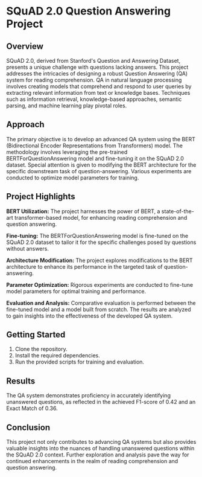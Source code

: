 # SQuAD 2.0 Question Answering Project
## Overview
SQuAD 2.0, derived from Stanford's Question and Answering Dataset, presents a unique challenge with questions lacking answers. This project addresses the intricacies of designing a robust Question Answering (QA) system for reading comprehension. QA in natural language processing involves creating models that comprehend and respond to user queries by extracting relevant information from text or knowledge bases. Techniques such as information retrieval, knowledge-based approaches, semantic parsing, and machine learning play pivotal roles.

## Approach
The primary objective is to develop an advanced QA system using the BERT (Bidirectional Encoder Representations from Transformers) model. The methodology involves leveraging the pre-trained BERTForQuestionAnswering model and fine-tuning it on the SQuAD 2.0 dataset. Special attention is given to modifying the BERT architecture for the specific downstream task of question-answering. Various experiments are conducted to optimize model parameters for training.

## Project Highlights
**BERT Utilization:** The project harnesses the power of BERT, a state-of-the-art transformer-based model, for enhancing reading comprehension and question answering.

**Fine-tuning:** The BERTForQuestionAnswering model is fine-tuned on the SQuAD 2.0 dataset to tailor it for the specific challenges posed by questions without answers.

**Architecture Modification:** The project explores modifications to the BERT architecture to enhance its performance in the targeted task of question-answering.

**Parameter Optimization:** Rigorous experiments are conducted to fine-tune model parameters for optimal training and performance.

**Evaluation and Analysis:** Comparative evaluation is performed between the fine-tuned model and a model built from scratch. The results are analyzed to gain insights into the effectiveness of the developed QA system.

## Getting Started
1. Clone the repository.
2. Install the required dependencies.
3. Run the provided scripts for training and evaluation.

## Results
The QA system demonstrates proficiency in accurately identifying unanswered questions, as reflected in the achieved F1-score of 0.42 and an Exact Match of 0.36.

## Conclusion
This project not only contributes to advancing QA systems but also provides valuable insights into the nuances of handling unanswered questions within the SQuAD 2.0 context. Further exploration and analysis pave the way for continued enhancements in the realm of reading comprehension and question answering.
